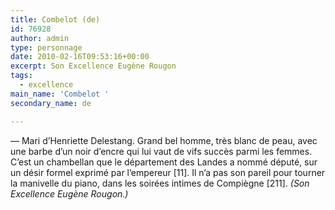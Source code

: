 ```yaml
---
title: Combelot (de)
id: 76928
author: admin
type: personnage
date: 2010-02-16T09:53:16+00:00
excerpt: Son Excellence Eugène Rougon
tags:
  - excellence
main_name: 'Combelot '
secondary_name: de

---
```

— Mari d&rsquo;Henriette Delestang. Grand bel homme, très blanc de peau, avec une barbe d&rsquo;un noir d&rsquo;encre qui lui vaut de vifs succès parmi les femmes. C&rsquo;est un chambellan que le département des Landes a nommé député, sur un désir formel exprimé par l&rsquo;empereur [11]. Il n&rsquo;a pas son pareil pour tourner la manivelle du piano, dans les soirées intimes de Compiègne [211]. _(Son Excellence Eugène Rougon.)_
